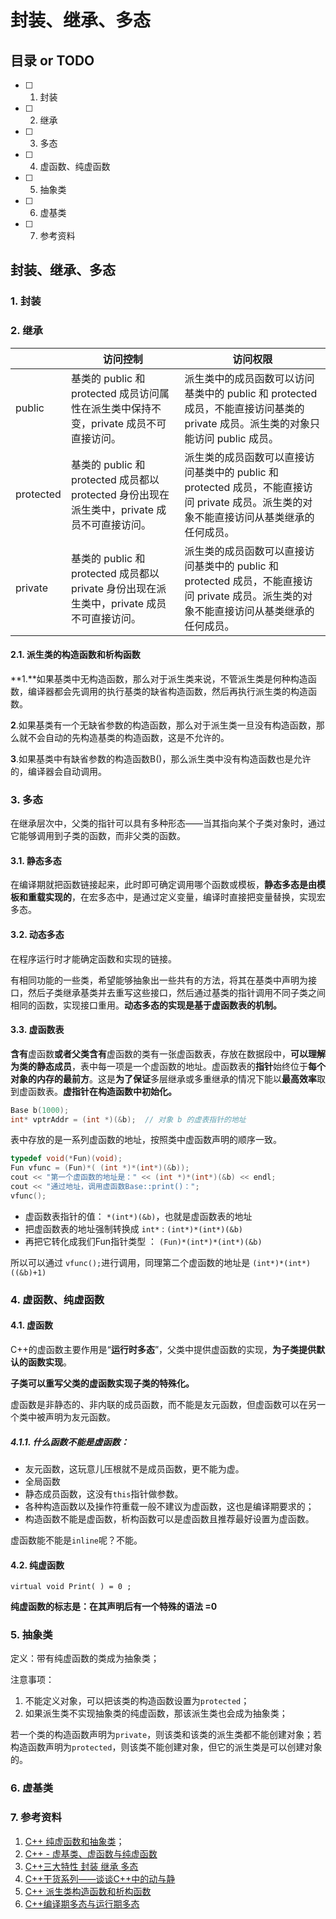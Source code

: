 # 封装、继承、多态

## 目录 or TODO

- [ ] 1. 封装
- [ ] 2. 继承
- [ ] 3. 多态
- [ ] 4. 虚函数、纯虚函数
- [ ] 5. 抽象类
- [ ] 6. 虚基类
- [ ] 7. 参考资料

## 封装、继承、多态

### 1. 封装



### 2. 继承

|           | 访问控制                                                     | 访问权限                                                     |
| --------- | ------------------------------------------------------------ | ------------------------------------------------------------ |
| public    | 基类的 public 和 protected 成员访问属性在派生类中保持不变，private 成员不可直接访问。 | 派生类中的成员函数可以访问基类中的 public 和 protected 成员，不能直接访问基类的 private 成员。派生类的对象只能访问 public 成员。 |
| protected | 基类的 public 和 protected 成员都以 protected 身份出现在派生类中，private 成员不可直接访问。 | 派生类的成员函数可以直接访问基类中的 public 和 protected 成员，不能直接访问 private 成员。派生类的对象不能直接访问从基类继承的任何成员。 |
| private   | 基类的 public 和 protected 成员都以 private 身份出现在派生类中，private 成员不可直接访问。 | 派生类的成员函数可以直接访问基类中的 public 和 protected 成员，不能直接访问 private 成员。派生类的对象不能直接访问从基类继承的任何成员。 |



#### 2.1. 派生类的构造函数和析构函数

**1.**如果基类中无构造函数，那么对于派生类来说，不管派生类是何种构造函数，编译器都会先调用的执行基类的缺省构造函数，然后再执行派生类的构造函数。

**2**.如果基类有一个无缺省参数的构造函数，那么对于派生类一旦没有构造函数，那么就不会自动的先构造基类的构造函数，这是不允许的。

**3**.如果基类中有缺省参数的构造函数B()，那么派生类中没有构造函数也是允许的，编译器会自动调用。

### 3. 多态

在继承层次中，父类的指针可以具有多种形态——当其指向某个子类对象时，通过它能够调用到子类的函数，而非父类的函数。

#### 3.1. 静态多态

在编译期就把函数链接起来，此时即可确定调用哪个函数或模板，**静态多态是由模板和重载实现的**，在宏多态中，是通过定义变量，编译时直接把变量替换，实现宏多态。

#### 3.2. 动态多态

在程序运行时才能确定函数和实现的链接。

有相同功能的一些类，希望能够抽象出一些共有的方法，将其在基类中声明为接口，然后子类继承基类并去重写这些接口，然后通过基类的指针调用不同子类之间相同的函数，实现接口重用。**动态多态的实现是基于虚函数表的机制。**

#### 3.3. 虚函数表

**含有**虚函数**或者父类含有**虚函数的类有一张虚函数表，存放在数据段中，**可以理解为类的静态成员**，表中每一项是一个虚函数的地址。虚函数表的**指针**始终位于**每个对象的内存的最前方**。这是**为了保证**多层继承或多重继承的情况下能以**最高效率**取到虚函数表。**虚指针在构造函数中初始化。**

```c++
Base b(1000);
int* vptrAddr = (int *)(&b);  // 对象 b 的虚表指针的地址
```

表中存放的是一系列虚函数的地址，按照类中虚函数声明的顺序一致。

```c++
typedef void(*Fun)(void);
Fun vfunc = (Fun)*( (int *)*(int*)(&b));
cout << "第一个虚函数的地址是：" << (int *)*(int*)(&b) << endl;
cout << "通过地址，调用虚函数Base::print()：";
vfunc();
```

- 虚函数表指针的值： `*(int*)(&b)`，也就是虚函数表的地址
- 把虚函数表的地址强制转换成 `int*` : `(int*)*(int*)(&b)`
- 再把它转化成我们Fun指针类型 ： `(Fun)*(int*)*(int*)(&b)`

所以可以通过 `vfunc();`进行调用，同理第二个虚函数的地址是 `(int*)*(int*)((&b)+1) `

### 4. 虚函数、纯虚函数

#### 4.1. 虚函数

C++的虚函数主要作用是“**运行时多态**”，父类中提供虚函数的实现，**为子类提供默认的函数实现**。

**子类可以重写父类的虚函数实现子类的特殊化。**

虚函数是非静态的、非内联的成员函数，而不能是友元函数，但虚函数可以在另一个类中被声明为友元函数。

##### 4.1.1. 什么函数不能是虚函数：

- 友元函数，这玩意儿压根就不是成员函数，更不能为虚。
- 全局函数
- 静态成员函数，这没有`this`指针做参数。
- 各种构造函数以及操作符重载一般不建议为虚函数，这也是编译期要求的；
- 构造函数不能是虚函数，析构函数可以是虚函数且推荐最好设置为虚函数。

虚函数能不能是`inline`呢？不能。

#### 4.2. 纯虚函数

`virtual void Print( ) = 0 ;`

**纯虚函数的标志是：在其声明后有一个特殊的语法 =0**

### 5. 抽象类

定义：带有纯虚函数的类成为抽象类；

注意事项：

1. 不能定义对象，可以把该类的构造函数设置为`protected`；
2. 如果派生类不实现抽象类的纯虚函数，那该派生类也会成为抽象类；

若一个类的构造函数声明为`private`，则该类和该类的派生类都不能创建对象；若构造函数声明为`protected`，则该类不能创建对象，但它的派生类是可以创建对象的。

### 6. 虚基类



### 7. 参考资料

1. [C++ 纯虚函数和抽象类](https://www.cnblogs.com/wkfvawl/p/10802625.html)；
2. [C++ - 虚基类、虚函数与纯虚函数](https://developer.aliyun.com/article/441299)
3. [C++三大特性 封装 继承 多态](https://www.cnblogs.com/qianqiannian/p/6037520.html)
4. [C++干货系列——谈谈C++中的动与静](https://zhuanlan.zhihu.com/p/268941222)
5. [C++ 派生类构造函数和析构函数](https://www.cnblogs.com/wkfvawl/p/10738409.html)
6. [C++编译期多态与运行期多态](https://www.cnblogs.com/QG-whz/p/5132745.html)

